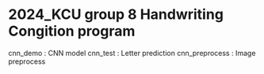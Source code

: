 # 2024_KCU group 8 Handwriting Congition program
 cnn_demo : CNN model
 cnn_test : Letter prediction
 cnn_preprocess : Image preprocess
